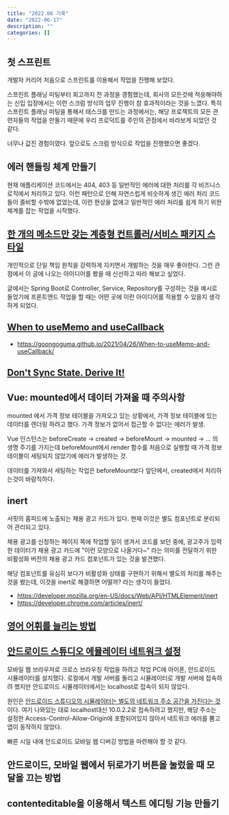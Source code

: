 ```yaml
---
title: "2022.06 기록"
date: "2022-06-17"
description: ""
categories: []
---
```


## 첫 스프린트

개발자 커리어 처음으로 스프린트를 이용해서 작업을 진행해 보았다.

스프린트 플래닝 미팅부터 회고까지 전 과정을 경험했는데, 회사의 모든것에 적응해야하는 신입 입장에서는 이런 스크럼 방식의 업무 진행이 참 효과적이라는 것을 느꼈다.
특히 스프린트 플래닝 미팅을 통해서 태스크를 만드는 과정에서는, 해당 프로젝트의 모든 관련자들의 작업을 만들기 때문에 우리 프로덕트를 주인의 관점에서 바라보게 되었던 것 같다.

너무나 값진 경험이였다. 앞으로도 스크럼 방식으로 작업을 진행했으면 좋겠다.

## 에러 핸들링 체계 만들기

현재 애플리케이션 코드에서는 404, 403 등 일반적인 에러에 대한 처리를 각 비즈니스 로직에서 처리하고 있다.
이런 패턴으로 인해 자연스럽게 비슷하게 생긴 에러 처리 코드들이 즐비할 수밖에 없었는데, 이런 현상을 없애고 일반적인 에러 처리를 쉽게 하기 위한 체계를 잡는 작업을 시작했다.

## [한 개의 메소드만 갖는 계층형 컨트롤러/서비스 패키지 스타일](https://johngrib.github.io/wiki/article/hierarchical-controller-package-structure/)

개인적으로 단일 책임 원칙을 강력하게 지키면서 개발하는 것을 매우 좋아한다. 그런 관점에서 이 글에 나오는 아이디어를 봤을 때 신선하고 따라 해보고 싶었다.

글에서는 Spring Boot로 Controller, Service, Repository를 구성하는 것을 예시로 들었기에 프론트엔드 작업을 할 때는 어떤 곳에 이런 아이디어를 적용할 수 있을지 생각하게 되었다.

## [When to useMemo and useCallback](https://kentcdodds.com/blog/usememo-and-usecallback)

* https://goongoguma.github.io/2021/04/26/When-to-useMemo-and-useCallback/

## [Don't Sync State. Derive It!](https://kentcdodds.com/blog/dont-sync-state-derive-it)

## Vue: mounted에서 데이터 가져올 때 주의사항

mounted 에서 가격 정보 테이블을 가져오고 있는 상황에서, 가격 정보 테이블에 있는 데이터를 렌더링 하려고 했다. 가격 정보가 없어서 접근할 수 없다는 에러가 발생.

Vue 인스턴스는 beforeCreate → created → beforeMount → mounted → ... 의 생명 주기를 가지는데 beforeMount에서 render 함수를 처음으로 실행할 때 가격 정보 테이블이 세팅되지 않았기에 에러가 발생하는 것.

데이터를 가져와서 세팅하는 작업은 beforeMount보다 앞단에서, created에서 처리하는것이 바람직하다.

## inert 

서핏의 홈피드에 노출되는 채용 광고 카드가 있다. 현재 이것은 별도 컴포넌트로 분리되어 관리되고 있다.

채용 광고를 신청하는 페이지 쪽에 작업할 일이 생겨서 코드를 보던 중에, 광고주가 입력한 데이터가 채용 광고 카드에 "이런 모양으로 나올거다~" 라는 의미를 전달하기 위한 비활성화 버전의 채용 광고 카드 컴포넌트가 있는 것을 발견했다.

해당 컴포넌트를 유심히 보다가 비활성화 상태를 구현하기 위해서 별도의 처리를 해주는 것을 봤는데, 이것을 inert로 해결하면 어떨까? 라는 생각이 들었다.

* https://developer.mozilla.org/en-US/docs/Web/API/HTMLElement/inert
* https://developer.chrome.com/articles/inert/

## [영어 어휘를 늘리는 방법](https://medium.com/the-best-way-to-learn-a-new-language/%EC%98%81%EC%96%B4-english-%EC%96%B4%ED%9C%98%EB%A5%BC-%EB%8A%98%EB%A6%AC%EB%8A%94-%EB%B0%A9%EB%B2%95-2b0a731acc77)

## [안드로이드 스튜디오 에뮬레이터 네트워크 설정](https://developer.android.com/studio/run/emulator-networking?hl=ko#networkaddresses)

모바일 웹 브라우저로 크로스 브라우징 작업을 하려고 작업 PC에 아이폰, 안드로이드 시뮬레이터를 설치했다.
로컬에서 개발 서버를 돌리고 시뮬레이터로 개발 서버에 접속하려 했지만 안드로이드 시뮬레이터에서는 localhost로 접속이 되지 않았다.

원인은 [안드로이드 스튜디오의 시뮬레이터는 별도의 네트워크 주소 공간을 가진다는 것](https://developer.android.com/studio/run/emulator-networking?hl=ko#networkaddresses)이다.
여기 나와있는 대로 localhost대신 10.0.2.2로 접속하려고 했지만, 해당 주소는 설정한 Access-Control-Allow-Origin에 포함되어있지 않아서 네트워크 에러를 뿜고 앱이 동작하지 않았다.

빠른 시일 내에 안드로이드 모바일 웹 디버깅 방법을 마련해야 할 것 같다.

## 안드로이드, 모바일 웹에서 뒤로가기 버튼을 눌렀을 때 모달을 끄는 방법

## contenteditable을 이용해서 텍스트 에디팅 기능 만들기
